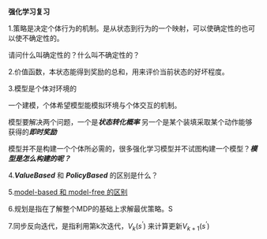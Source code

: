 **强化学习复习**

1.策略是决定个体行为的机制。是从状态到行为的一个映射，可以使确定性的也可以使不确定性的。

请问什么叫确定性的？什么叫不确定性的？

2.价值函数，本状态能得到奖励的总和，用来评价当前状态的好坏程度。

3.模型是个体对环境的



一个建模，个体希望模型能模拟环境与个体交互的机制。

模型要解决两个问题，一个是***状态转化概率*** 另一个是某个装填采取某个动作能够获得的***即时奖励***

模型并不是构建一个个体所必需的，很多强化学习模型并不试图构建一个模型？***模型是怎么构建的呢？***

4.***ValueBased*** 和 ***PolicyBased*** 的区别是什么？

5.[model-based 和 model-free 的区别](https://www.quora.com/What-is-the-difference-between-model-based-and-model-free-reinforcement-learning) 

6.规划是指在了解整个MDP的基础上求解最优策略。S

7.同步反向迭代，是指利用第k次迭代，$V_k(s^‘)$ 来计算更新$V_{k+1}(s^‘)$     


